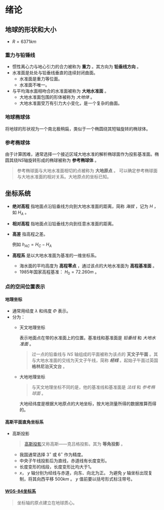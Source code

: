 # 绪论
## 地球的形状和大小
*  $R=6371km$
### 重力与铅锤线
* 惯性离心力与地心引力的合力被称为 **重力** 。其方向为 **铅垂线方向** 。
* 水准面是处处与铅垂线垂直的连续封闭曲面。
  * 水准面是重力等位面。
  * 水准面不唯一。
* 与平均海水面相吻合的水准面被称为 **大地水准面** 。
  * 大地水准面包围的形体被称为 *大地体* 。
  * 大地水准面受万有引力大小变化，是一个复杂的曲面。

### 地球椭球体
将地球的形状视为一个南北极稍扁，类似于一个椭圆绕其短轴旋转的椭球体。

### 参考椭球体
由于计算困难，通常选择一个接近区域大地水准的解析椭球面作为投影基准面。椭圆其绕$NS$轴旋转形成的椭球被称为 **参考椭球体** 。
>参考椭球面与大地水准面相切的点被称为 **大地原点** 。
可以确定参考椭球面与大地水准面的相对关系。大地原点的坐标已知。

## 坐标系统
* **绝对高程** 指地面点沿铅垂线方向到大地水准面的距离，简称 *海拔* ，记为 $H$ ，如 $H_A$ 。
* **相对高程** 指地面点沿铅垂线方向到任意水准面的距离。
* **高差** 指高程之差。

    例如 $h_{AC}=H_C-H_A$

* **高程系** 是以大地水准面为基准的一维坐标系。
  * 海水面的平均高度为 **高程零点** ，通过该点的大地水准面为 **高程基准面** 。
  * 1985年国家高程基准： $H_0=72.260m$ 。
### 点的空间位置表示
#### 地理坐标
  *  通常用经度 $\lambda$ 和纬度 $\Phi$ 表示。
  *  分为：
     *  天文地理坐标

        表示地面点在带的水准面上的位置。基准线和基准面是 *铅垂线* 和 *大地水准面* 。

        >过一点的铅垂线与 $NS$ 轴组成的平面被称为该点的 **天文子午面** 。其与大地水准面的交线为天文子午线，简称 ***经线*** 。起始子午面过英国 **格林尼治天文台** 。

     *  大地地理坐标

        >与天文地理坐标不同的是，他的基准线和基准面是 *法线* 和 *参考椭球面* 。

        大地经纬度是根据大地原点的大地坐标，按大地测量所得的数据推算而得的。

#### 高斯平面直角坐标系
  * 高斯投影
	> [高斯投影](https://en.wikipedia.org/wiki/Transverse_Mercator_projection)又称高斯——克吕格投影。其为 **等角投影** 。

	* 我国通常选择 $3^\circ$ 或 $6^\circ$ 作为精度。
	* 中央子午线投影后为直线，赤道线有长度变形。
	* 长度变形的线段，长度变形比均大于1。
	*  $x$， $y$ 轴分别为经线与赤道，向东、向北为正。
    为避免 $y$ 轴坐标出现复制，将其向西平移 $500km$ 。 $y$ 值前要以括号形式标注带号。

#### [WGS-84坐标系](https://en.wikipedia.org/wiki/World_Geodetic_System#WGS_84)
  > 坐标轴的原点建立在地球质心。

